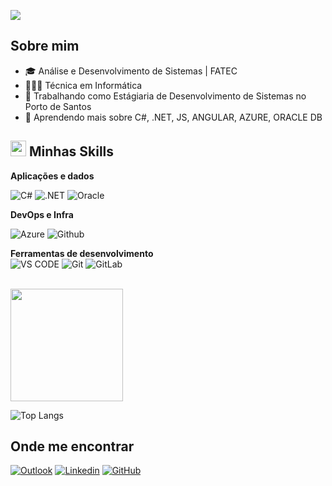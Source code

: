 ![](https://komarev.com/ghpvc/?username=gimelow&color=006bed)

## Sobre mim

- 🎓 Análise e Desenvolvimento de Sistemas | FATEC
- 👩🏻‍💻 Técnica em Informática
- 💼 Trabalhando como Estágiaria de Desenvolvimento de Sistemas no Porto de Santos
- 🌱 Aprendendo mais sobre C#, .NET, JS, ANGULAR, AZURE, ORACLE DB
  
## <img src="https://media2.giphy.com/media/QssGEmpkyEOhBCb7e1/giphy.gif?cid=ecf05e47a0n3gi1bfqntqmob8g9aid1oyj2wr3ds3mg700bl&rid=giphy.gif" width ="25"> Minhas Skills
**Aplicações e dados**
<br>

![C#](https://img.shields.io/badge/C%23-239120?logo=c-sharp&logoColor=white&style=for-the-badge)
![.NET](https://img.shields.io/badge/.NET-5C2D91?logo=.net&logoColor=white&style=for-the-badge)
![Oracle](https://img.shields.io/badge/-Oracle%20Database-F80000?logo=oracle&logoColor=white&style=for-the-badge)
<br>

**DevOps e Infra**
<br>

![Azure](https://img.shields.io/badge/Microsoft_Azure-0089D6?logo=microsoft-azure&logoColor=white&style=for-the-badge)
![Github](https://img.shields.io/badge/GitHub-100000?style=for-the-badge&logo=github&logoColor=white)


**Ferramentas de desenvolvimento**
<br>
![VS CODE](https://img.shields.io/badge/VS_Code-007ACC?logo=visual-studio-code&logoColor=white&style=for-the-badge)
![Git](https://img.shields.io/badge/Git-E34F26?logo=git&logoColor=white&style=for-the-badge)
![GitLab](https://img.shields.io/badge/GitLab-330F63?style=for-the-badge&logo=gitlab&logoColor=white)

<br>

<a href="https://github.com/gimelow" title="Perfil">
  <img height="180em" src="https://github-readme-stats.vercel.app/api?username=gimelow&theme=midnight-purple&show_icons=true" />
</a>

![Top Langs](https://github-readme-stats.vercel.app/api/top-langs/?username=gimelow&theme=midnight-purple&&layout=compact)

## Onde me encontrar
[![Outlook](https://img.shields.io/badge/Outlook-0078D4?style=for-the-badge&logo=microsoft-outlook&logoColor=white&link=mailto:gio.s.melo@outlook.com)](mailto:gio.s.melo@outlook.com)
[![Linkedin](https://img.shields.io/badge/-Linkedin-blue?style=for-the-badge&logo=Linkedin&logoColor=white&link=https://www.linkedin.com/in/giovanna-da-silva-melo-40112922a/)](https://www.linkedin.com/in/giovanna-da-silva-melo-40112922a/)
[![GitHub](https://img.shields.io/badge/GitHub-100000?style=for-the-badge&logo=github&logoColor=white&link=https://github.com/gimelow/)](https://github.com/gimelow/)


